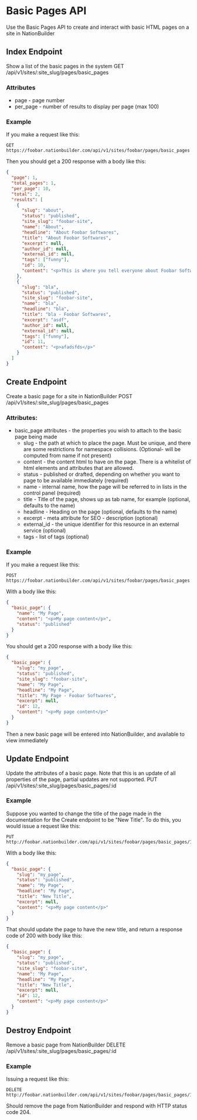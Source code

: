 Basic Pages API
===============
Use the Basic Pages API to create and interact with basic HTML pages on a site in NationBuilder

Index Endpoint
--------------
Show a list of the basic pages in the system
GET /api/v1/sites/:site_slug/pages/basic_pages

### Attributes
* page - page number
* per_page - number of results to display per page (max 100)

### Example

If you make a request like this:

```
GET https://foobar.nationbuilder.com/api/v1/sites/foobar/pages/basic_pages
```

Then you should get a 200 response with a body like this:

```json
{
  "page": 1,
  "total_pages": 1,
  "per_page": 10,
  "total": 2,
  "results": [
    {
      "slug": "about",
      "status": "published",
      "site_slug": "foobar-site",
      "name": "About",
      "headline": "About Foobar Softwares",
      "title": "About Foobar Softwares",
      "excerpt": null,
      "author_id": null,
      "external_id": null,
      "tags": ["funny"],
      "id": 10,
      "content": "<p>This is where you tell everyone about Foobar Softwares.</p>"
    },
    {
      "slug": "bla",
      "status": "published",
      "site_slug": "foobar-site",
      "name": "bla",
      "headline": "bla",
      "title": "bla - Foobar Softwares",
      "excerpt": "asdf",
      "author_id": null,
      "external_id": null,
      "tags": ["funny"],
      "id": 11,
      "content": "<p>afadsfds</p>"
    }
  ]
}
```

Create Endpoint
---------------
Create a basic page for a site in NationBuilder
POST /api/v1/sites/:site_slug/pages/basic_pages

### Attributes:
* basic_page attributes - the properties you wish to attach to the basic page being made
    * slug - the path at which to place the page.  Must be unique, and there are some restrictions for namespace collisions. (Optional- will be computed from name if not present)
    * content - the content html to have on the page.  There is a whitelist of html elements and attributes that are allowed.
    * status - published or drafted, depending on whether you want to page to be available immediately (required)
    * name - internal name, how the page will be referred to in lists in the control panel (required)
    * title - Title of the page, shows up as tab name, for example (optional, defaults to the name)
    * headline - Heading on the page (optional, defaults to the name)
    * excerpt - meta attribute for SEO - description (optional)
    * external_id - the unique identifier for this resource in an external service (optional)
    * tags - list of tags (optional)

### Example

If you make a request like this:
```
POST https://foobar.nationbuilder.com/api/v1/sites/foobar/pages/basic_pages
```

With a body like this:

```json
{
  "basic_page": {
    "name": "My Page",
    "content": "<p>My page content</p>",
    "status": "published"
  }
}
```

You should get a 200 response with a body like this:
```json
{
  "basic_page": {
    "slug": "my_page",
    "status": "published",
    "site_slug": "foobar-site",
    "name": "My Page",
    "headline": "My Page",
    "title": "My Page - Foobar Softwares",
    "excerpt": null,
    "id": 12,
    "content": "<p>My page content</p>"
  }
}
```

Then a new basic page will be entered into NationBuilder, and available to view immediately

Update Endpoint
---------------

Update the attributes of a basic page.  Note that this is an update of all properties of the page, partial updates are not supported.
PUT /api/v1/sites/:site_slug/pages/basic_pages/:id

### Example

Suppose you wanted to change the title of the page made in the documentation for the Create endpoint to be "New Title".  To do this, you would issue a request like this:

```
PUT http://foobar.nationbuilder.com/api/v1/sites/foobar/pages/basic_pages/12
```

With a body like this:

```json
{
  "basic_page": {
    "slug": "my_page",
    "status": "published",
    "name": "My Page",
    "headline": "My Page",
    "title": "New Title",
    "excerpt": null,
    "content": "<p>My page content</p>"
  }
}
```

That should update the page to have the new title, and return a response code of 200 with body like this:

```json
{
  "basic_page": {
    "slug": "my_page",
    "status": "published",
    "site_slug": "foobar-site",
    "name": "My Page",
    "headline": "My Page",
    "title": "New Title",
    "excerpt": null,
    "id": 12,
    "content": "<p>My page content</p>"
  }
}
```


Destroy Endpoint
----------------

Remove a basic page from NationBuilder
DELETE /api/v1/sites/:site_slug/pages/basic_pages/:id

### Example

Issuing a request like this:

```
DELETE http://foobar.nationbuilder.com/api/v1/sites/foobar/pages/basic_pages/12
```

Should remove the page from NationBuilder and respond with HTTP status code 204.
